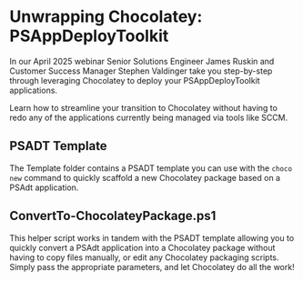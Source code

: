 # Unwrapping Chocolatey: PSAppDeployToolkit

In our April 2025 webinar Senior Solutions Engineer James Ruskin and Customer Success Manager Stephen Valdinger take you step-by-step through leveraging Chocolatey to deploy your PSAppDeployToolkit applications.

Learn how to streamline your transition to Chocolatey without having to redo any of the applications currently being managed via tools like SCCM.

## PSADT Template

The Template folder contains a PSADT template you can use with the `choco new` command to quickly scaffold a new Chocolatey package based on a PSAdt application.

## ConvertTo-ChocolateyPackage.ps1

This helper script works in tandem with the PSADT template allowing you to quickly convert a PSAdt application into a Chocolatey package without having to copy files manually, or edit any Chocolatey packaging scripts. Simply pass the appropriate parameters, and let Chocolatey do all the work!